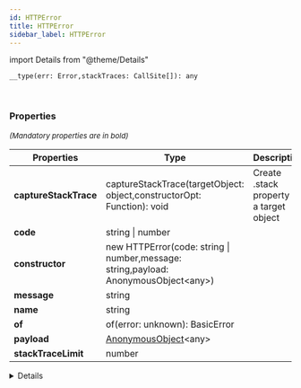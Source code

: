 ```yaml
---
id: HTTPError
title: HTTPError
sidebar_label: HTTPError
---
```


import Details from "@theme/Details"


```tsx
__type(err: Error,stackTraces: CallSite[]): any
```
<br/>



### Properties

<font size="2"><i>(Mandatory properties are in bold)</i></font>

| Properties | Type | Description |
| --------- | ---- | ----------- |
| **captureStackTrace** | captureStackTrace(targetObject: object,constructorOpt: Function): void | Create .stack property on a target object |
| **code** | string \| number |  |
| **constructor** | new HTTPError(code: string \| number,message: string,payload: AnonymousObject<any\>) |  |
| **message** | string |  |
| **name** | string |  |
| **of** | of(error: unknown): BasicError |  |
| **payload** | [AnonymousObject](/framework-api/interfaces/AnonymousObject.md)<any\> |  |
| **stackTraceLimit** | number |  |


<Details summary={<summary><b>Additional properties for advanced use cases</b></summary>}><div>

| Properties | Type | Description |
| --------- | ---- | ----------- |
| cause | unknown |  |
| prepareStackTrace |  |  |
| stack | string |  |


</div></Details>